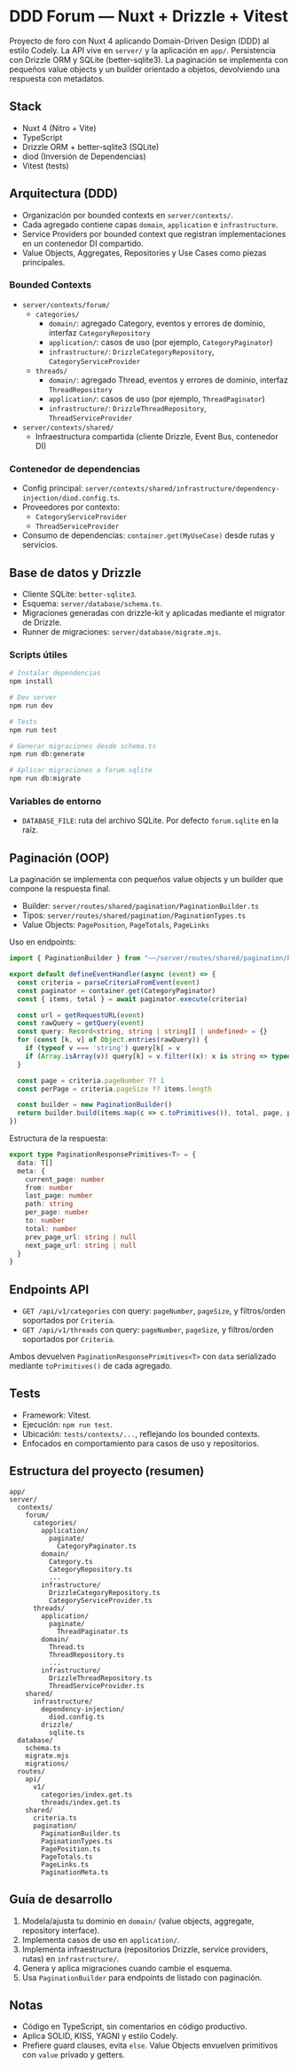 # DDD Forum — Nuxt + Drizzle + Vitest

Proyecto de foro con Nuxt 4 aplicando Domain-Driven Design (DDD) al estilo Codely. La API vive en `server/` y la aplicación en `app/`. Persistencia con Drizzle ORM y SQLite (better-sqlite3). La paginación se implementa con pequeños value objects y un builder orientado a objetos, devolviendo una respuesta con metadatos.

## Stack
- Nuxt 4 (Nitro + Vite)
- TypeScript
- Drizzle ORM + better-sqlite3 (SQLite)
- diod (Inversión de Dependencias)
- Vitest (tests)

## Arquitectura (DDD)
- Organización por bounded contexts en `server/contexts/`.
- Cada agregado contiene capas `domain`, `application` e `infrastructure`.
- Service Providers por bounded context que registran implementaciones en un contenedor DI compartido.
- Value Objects, Aggregates, Repositories y Use Cases como piezas principales.

### Bounded Contexts
- `server/contexts/forum/`
  - `categories/`
    - `domain/`: agregado Category, eventos y errores de dominio, interfaz `CategoryRepository`
    - `application/`: casos de uso (por ejemplo, `CategoryPaginator`)
    - `infrastructure/`: `DrizzleCategoryRepository`, `CategoryServiceProvider`
  - `threads/`
    - `domain/`: agregado Thread, eventos y errores de dominio, interfaz `ThreadRepository`
    - `application/`: casos de uso (por ejemplo, `ThreadPaginator`)
    - `infrastructure/`: `DrizzleThreadRepository`, `ThreadServiceProvider`
- `server/contexts/shared/`
  - Infraestructura compartida (cliente Drizzle, Event Bus, contenedor DI)

### Contenedor de dependencias
- Config principal: `server/contexts/shared/infrastructure/dependency-injection/diod.config.ts`.
- Proveedores por contexto:
  - `CategoryServiceProvider`
  - `ThreadServiceProvider`
- Consumo de dependencias: `container.get(MyUseCase)` desde rutas y servicios.

## Base de datos y Drizzle
- Cliente SQLite: `better-sqlite3`.
- Esquema: `server/database/schema.ts`.
- Migraciones generadas con drizzle-kit y aplicadas mediante el migrator de Drizzle.
- Runner de migraciones: `server/database/migrate.mjs`.

### Scripts útiles
```bash
# Instalar dependencias
npm install

# Dev server
npm run dev

# Tests
npm run test

# Generar migraciones desde schema.ts
npm run db:generate

# Aplicar migraciones a forum.sqlite
npm run db:migrate
```

### Variables de entorno
- `DATABASE_FILE`: ruta del archivo SQLite. Por defecto `forum.sqlite` en la raíz.

## Paginación (OOP)
La paginación se implementa con pequeños value objects y un builder que compone la respuesta final.

- Builder: `server/routes/shared/pagination/PaginationBuilder.ts`
- Tipos: `server/routes/shared/pagination/PaginationTypes.ts`
- Value Objects: `PagePosition`, `PageTotals`, `PageLinks`

Uso en endpoints:
```ts
import { PaginationBuilder } from "~~/server/routes/shared/pagination/PaginationBuilder"

export default defineEventHandler(async (event) => {
  const criteria = parseCriteriaFromEvent(event)
  const paginator = container.get(CategoryPaginator)
  const { items, total } = await paginator.execute(criteria)

  const url = getRequestURL(event)
  const rawQuery = getQuery(event)
  const query: Record<string, string | string[] | undefined> = {}
  for (const [k, v] of Object.entries(rawQuery)) {
    if (typeof v === 'string') query[k] = v
    if (Array.isArray(v)) query[k] = v.filter((x): x is string => typeof x === 'string')
  }

  const page = criteria.pageNumber ?? 1
  const perPage = criteria.pageSize ?? items.length

  const builder = new PaginationBuilder()
  return builder.build(items.map(c => c.toPrimitives()), total, page, perPage, url, query)
})
```

Estructura de la respuesta:
```ts
export type PaginationResponsePrimitives<T> = {
  data: T[]
  meta: {
    current_page: number
    from: number
    last_page: number
    path: string
    per_page: number
    to: number
    total: number
    prev_page_url: string | null
    next_page_url: string | null
  }
}
```

## Endpoints API
- `GET /api/v1/categories` con query: `pageNumber`, `pageSize`, y filtros/orden soportados por `Criteria`.
- `GET /api/v1/threads` con query: `pageNumber`, `pageSize`, y filtros/orden soportados por `Criteria`.

Ambos devuelven `PaginationResponsePrimitives<T>` con `data` serializado mediante `toPrimitives()` de cada agregado.

## Tests
- Framework: Vitest.
- Ejecución: `npm run test`.
- Ubicación: `tests/contexts/...`, reflejando los bounded contexts.
- Enfocados en comportamiento para casos de uso y repositorios.

## Estructura del proyecto (resumen)
```
app/
server/
  contexts/
    forum/
      categories/
        application/
          paginate/
            CategoryPaginator.ts
        domain/
          Category.ts
          CategoryRepository.ts
          ...
        infrastructure/
          DrizzleCategoryRepository.ts
          CategoryServiceProvider.ts
      threads/
        application/
          paginate/
            ThreadPaginator.ts
        domain/
          Thread.ts
          ThreadRepository.ts
          ...
        infrastructure/
          DrizzleThreadRepository.ts
          ThreadServiceProvider.ts
    shared/
      infrastructure/
        dependency-injection/
          diod.config.ts
        drizzle/
          sqlite.ts
  database/
    schema.ts
    migrate.mjs
    migrations/
  routes/
    api/
      v1/
        categories/index.get.ts
        threads/index.get.ts
    shared/
      criteria.ts
      pagination/
        PaginationBuilder.ts
        PaginationTypes.ts
        PagePosition.ts
        PageTotals.ts
        PageLinks.ts
        PaginationMeta.ts
```

## Guía de desarrollo
1. Modela/ajusta tu dominio en `domain/` (value objects, aggregate, repository interface).
2. Implementa casos de uso en `application/`.
3. Implementa infraestructura (repositorios Drizzle, service providers, rutas) en `infrastructure/`.
4. Genera y aplica migraciones cuando cambie el esquema.
5. Usa `PaginationBuilder` para endpoints de listado con paginación.

## Notas
- Código en TypeScript, sin comentarios en código productivo.
- Aplica SOLID, KISS, YAGNI y estilo Codely.
- Prefiere guard clauses, evita `else`. Value Objects envuelven primitivos con `value` privado y getters.
